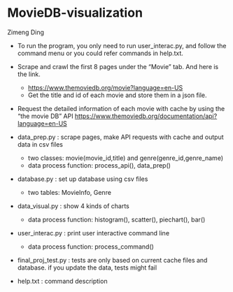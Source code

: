 # MovieDB-visualization
Zimeng Ding
- To run the program, you only need to run user_interac.py, and follow the command menu or you could refer commands in help.txt.

- Scrape and crawl the first 8 pages under the “Movie” tab. And here is the link.
   - https://www.themoviedb.org/movie?language=en-US
   - Get the title and id of each movie and store them in a json file.
  
- Request the detailed information of each movie with cache by using the “the movie DB” API
  https://www.themoviedb.org/documentation/api?language=en-US
  
- data_prep.py : scrape pages, make API requests with cache and output data in csv files
  - two classes: movie(movie_id,title) and genre(genre_id,genre_name)
  - data process function: process_api(), data_prep()
  
- database.py : set up database using csv files
  - two tables: MovieInfo, Genre

- data_visual.py : show 4 kinds of charts
  - data process function: histogram(), scatter(), piechart(), bar()
  
- user_interac.py : print user interactive command line
  - data process function: process_command()
 
- final_proj_test.py : tests are only based on current cache files and database. if you update the data, tests might fail

- help.txt : command description


 
  
